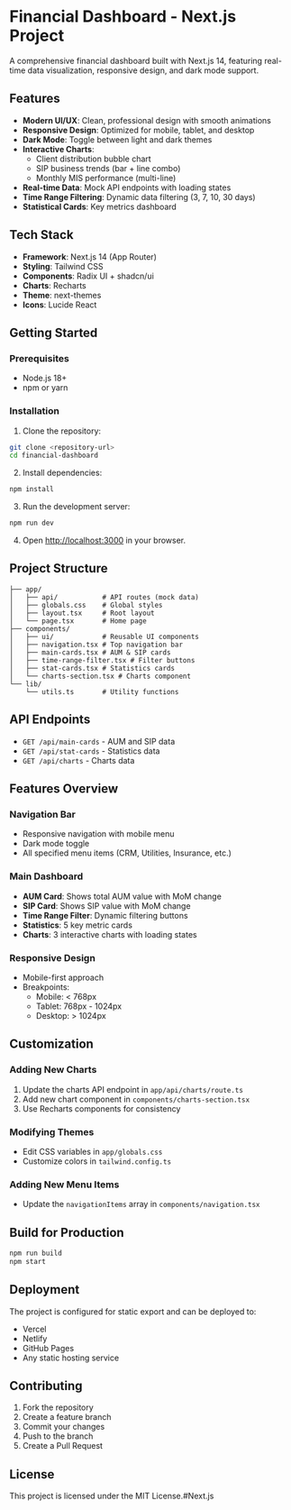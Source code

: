 # Financial Dashboard - Next.js Project

A comprehensive financial dashboard built with Next.js 14, featuring real-time data visualization, responsive design, and dark mode support.

## Features

- **Modern UI/UX**: Clean, professional design with smooth animations
- **Responsive Design**: Optimized for mobile, tablet, and desktop
- **Dark Mode**: Toggle between light and dark themes
- **Interactive Charts**: 
  - Client distribution bubble chart
  - SIP business trends (bar + line combo)
  - Monthly MIS performance (multi-line)
- **Real-time Data**: Mock API endpoints with loading states
- **Time Range Filtering**: Dynamic data filtering (3, 7, 10, 30 days)
- **Statistical Cards**: Key metrics dashboard

## Tech Stack

- **Framework**: Next.js 14 (App Router)
- **Styling**: Tailwind CSS
- **Components**: Radix UI + shadcn/ui
- **Charts**: Recharts
- **Theme**: next-themes
- **Icons**: Lucide React

## Getting Started

### Prerequisites

- Node.js 18+ 
- npm or yarn

### Installation

1. Clone the repository:
```bash
git clone <repository-url>
cd financial-dashboard
```

2. Install dependencies:
```bash
npm install
```

3. Run the development server:
```bash
npm run dev
```

4. Open [http://localhost:3000](http://localhost:3000) in your browser.

## Project Structure

```
├── app/
│   ├── api/           # API routes (mock data)
│   ├── globals.css    # Global styles
│   ├── layout.tsx     # Root layout
│   └── page.tsx       # Home page
├── components/
│   ├── ui/            # Reusable UI components
│   ├── navigation.tsx # Top navigation bar
│   ├── main-cards.tsx # AUM & SIP cards
│   ├── time-range-filter.tsx # Filter buttons
│   ├── stat-cards.tsx # Statistics cards
│   └── charts-section.tsx # Charts component
└── lib/
    └── utils.ts       # Utility functions
```

## API Endpoints

- `GET /api/main-cards` - AUM and SIP data
- `GET /api/stat-cards` - Statistics data
- `GET /api/charts` - Charts data

## Features Overview

### Navigation Bar
- Responsive navigation with mobile menu
- Dark mode toggle
- All specified menu items (CRM, Utilities, Insurance, etc.)

### Main Dashboard
- **AUM Card**: Shows total AUM value with MoM change
- **SIP Card**: Shows SIP value with MoM change
- **Time Range Filter**: Dynamic filtering buttons
- **Statistics**: 5 key metric cards
- **Charts**: 3 interactive charts with loading states

### Responsive Design
- Mobile-first approach
- Breakpoints: 
  - Mobile: < 768px
  - Tablet: 768px - 1024px
  - Desktop: > 1024px

## Customization

### Adding New Charts
1. Update the charts API endpoint in `app/api/charts/route.ts`
2. Add new chart component in `components/charts-section.tsx`
3. Use Recharts components for consistency

### Modifying Themes
- Edit CSS variables in `app/globals.css`
- Customize colors in `tailwind.config.ts`

### Adding New Menu Items
- Update the `navigationItems` array in `components/navigation.tsx`

## Build for Production

```bash
npm run build
npm start
```

## Deployment

The project is configured for static export and can be deployed to:
- Vercel
- Netlify
- GitHub Pages
- Any static hosting service

## Contributing

1. Fork the repository
2. Create a feature branch
3. Commit your changes
4. Push to the branch
5. Create a Pull Request

## License

This project is licensed under the MIT License.#Next.js

